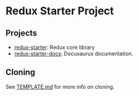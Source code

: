 # Redux Starter Project
## Projects
* [redux-starter](./packages/redux-starter): Redux core library
* [redux-starter-docs](./packages/redux-starter-docs): Docusaurus documentation.

## Cloning
See [TEMPLATE.md](./TEMPLATE.md) for more info on cloning.
